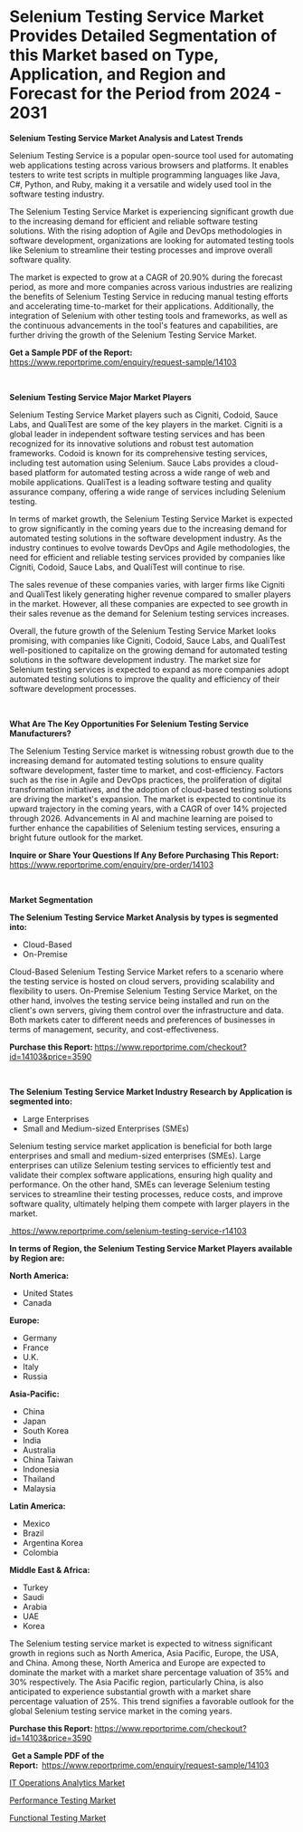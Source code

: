 <p><h1>Selenium Testing Service Market Provides Detailed Segmentation of this Market based on Type, Application, and Region and Forecast for the Period from 2024 - 2031</h1></p><p><strong>Selenium Testing Service Market Analysis and Latest Trends</strong></p>
<p><p>Selenium Testing Service is a popular open-source tool used for automating web applications testing across various browsers and platforms. It enables testers to write test scripts in multiple programming languages like Java, C#, Python, and Ruby, making it a versatile and widely used tool in the software testing industry.</p><p>The Selenium Testing Service Market is experiencing significant growth due to the increasing demand for efficient and reliable software testing solutions. With the rising adoption of Agile and DevOps methodologies in software development, organizations are looking for automated testing tools like Selenium to streamline their testing processes and improve overall software quality.</p><p>The market is expected to grow at a CAGR of 20.90% during the forecast period, as more and more companies across various industries are realizing the benefits of Selenium Testing Service in reducing manual testing efforts and accelerating time-to-market for their applications. Additionally, the integration of Selenium with other testing tools and frameworks, as well as the continuous advancements in the tool's features and capabilities, are further driving the growth of the Selenium Testing Service Market.</p></p>
<p><strong>Get a Sample PDF of the Report:&nbsp;</strong> <a href="https://www.reportprime.com/enquiry/request-sample/14103">https://www.reportprime.com/enquiry/request-sample/14103</a></p>
<p>&nbsp;</p>
<p><strong>Selenium Testing Service Major Market Players</strong></p>
<p><p>Selenium Testing Service Market players such as Cigniti, Codoid, Sauce Labs, and QualiTest are some of the key players in the market. Cigniti is a global leader in independent software testing services and has been recognized for its innovative solutions and robust test automation frameworks. Codoid is known for its comprehensive testing services, including test automation using Selenium. Sauce Labs provides a cloud-based platform for automated testing across a wide range of web and mobile applications. QualiTest is a leading software testing and quality assurance company, offering a wide range of services including Selenium testing.</p><p>In terms of market growth, the Selenium Testing Service Market is expected to grow significantly in the coming years due to the increasing demand for automated testing solutions in the software development industry. As the industry continues to evolve towards DevOps and Agile methodologies, the need for efficient and reliable testing services provided by companies like Cigniti, Codoid, Sauce Labs, and QualiTest will continue to rise.</p><p>The sales revenue of these companies varies, with larger firms like Cigniti and QualiTest likely generating higher revenue compared to smaller players in the market. However, all these companies are expected to see growth in their sales revenue as the demand for Selenium testing services increases.</p><p>Overall, the future growth of the Selenium Testing Service Market looks promising, with companies like Cigniti, Codoid, Sauce Labs, and QualiTest well-positioned to capitalize on the growing demand for automated testing solutions in the software development industry. The market size for Selenium testing services is expected to expand as more companies adopt automated testing solutions to improve the quality and efficiency of their software development processes.</p></p>
<p>&nbsp;</p>
<p><strong>What Are The Key Opportunities For Selenium Testing Service Manufacturers?</strong></p>
<p><p>The Selenium Testing Service market is witnessing robust growth due to the increasing demand for automated testing solutions to ensure quality software development, faster time to market, and cost-efficiency. Factors such as the rise in Agile and DevOps practices, the proliferation of digital transformation initiatives, and the adoption of cloud-based testing solutions are driving the market's expansion. The market is expected to continue its upward trajectory in the coming years, with a CAGR of over 14% projected through 2026. Advancements in AI and machine learning are poised to further enhance the capabilities of Selenium testing services, ensuring a bright future outlook for the market.</p></p>
<p><strong>Inquire or Share Your Questions If Any Before Purchasing This Report:</strong> <a href="https://www.reportprime.com/enquiry/pre-order/14103">https://www.reportprime.com/enquiry/pre-order/14103</a></p>
<p>&nbsp;</p>
<p><strong>Market Segmentation</strong></p>
<p><strong>The Selenium Testing Service Market Analysis by types is segmented into:</strong></p>
<p><ul><li>Cloud-Based</li><li>On-Premise</li></ul></p>
<p><p>Cloud-Based Selenium Testing Service Market refers to a scenario where the testing service is hosted on cloud servers, providing scalability and flexibility to users. On-Premise Selenium Testing Service Market, on the other hand, involves the testing service being installed and run on the client's own servers, giving them control over the infrastructure and data. Both markets cater to different needs and preferences of businesses in terms of management, security, and cost-effectiveness.</p></p>
<p><strong>Purchase this Report:&nbsp;</strong><a href="https://www.reportprime.com/checkout?id=14103&price=3590">https://www.reportprime.com/checkout?id=14103&price=3590</a></p>
<p>&nbsp;</p>
<p><strong>The Selenium Testing Service Market Industry Research by Application is segmented into:</strong></p>
<p><ul><li>Large Enterprises</li><li>Small and Medium-sized Enterprises (SMEs)</li></ul></p>
<p><p>Selenium testing service market application is beneficial for both large enterprises and small and medium-sized enterprises (SMEs). Large enterprises can utilize Selenium testing services to efficiently test and validate their complex software applications, ensuring high quality and performance. On the other hand, SMEs can leverage Selenium testing services to streamline their testing processes, reduce costs, and improve software quality, ultimately helping them compete with larger players in the market.</p></p>
<p><a href="https://www.reportprime.com/selenium-testing-service-r14103">&nbsp;https://www.reportprime.com/selenium-testing-service-r14103</a></p>
<p><strong>In terms of Region, the Selenium Testing Service Market Players available by Region are:</strong></p>
<p>
    <p> <strong> North America: </strong>
        <ul>
            <li>United States</li>
            <li>Canada</li>
        </ul>
        </p> 
    <p> <strong> Europe: </strong>
        <ul>
            <li>Germany</li>
            <li>France</li>
            <li>U.K.</li>
            <li>Italy</li>
            <li>Russia</li>
        </ul>
        </p> 
    <p> <strong> Asia-Pacific: </strong>
        <ul>
            <li>China</li>
            <li>Japan</li>
            <li>South Korea</li>
            <li>India</li>
            <li>Australia</li>
            <li>China Taiwan</li>
            <li>Indonesia</li>
            <li>Thailand</li>
            <li>Malaysia</li>
        </ul>
        </p> 
    <p> <strong> Latin America: </strong>
        <ul>
            <li>Mexico</li>
            <li>Brazil</li>
            <li>Argentina Korea</li>
            <li>Colombia</li>
        </ul>
        </p> 
    <p> <strong> Middle East & Africa: </strong>
        <ul>
            <li>Turkey</li>
            <li>Saudi</li>
            <li>Arabia</li>
            <li>UAE</li>
            <li>Korea</li>
        </ul>
    </p>
    </p>
<p><p>The Selenium testing service market is expected to witness significant growth in regions such as North America, Asia Pacific, Europe, the USA, and China. Among these, North America and Europe are expected to dominate the market with a market share percentage valuation of 35% and 30% respectively. The Asia Pacific region, particularly China, is also anticipated to experience substantial growth with a market share percentage valuation of 25%. This trend signifies a favorable outlook for the global Selenium testing service market in the coming years.</p></p>
<p><strong>Purchase this Report: </strong><a href="https://www.reportprime.com/checkout?id=14103&price=3590">https://www.reportprime.com/checkout?id=14103&price=3590</a></p>
<p>&nbsp;<strong>Get a Sample PDF of the Report:&nbsp;&nbsp;</strong><a href="https://www.reportprime.com/enquiry/request-sample/14103">https://www.reportprime.com/enquiry/request-sample/14103</a></p>
<p><strong></strong></p>
<p><p><a href="https://github.com/RichRobinson5/Market-Research-Report-List-6/blob/main/it-operations-analytics-market.md">IT Operations Analytics Market</a></p><p><a href="https://github.com/julyju69/Market-Research-Report-List-4/blob/main/performance-testing-market.md">Performance Testing Market</a></p><p><a href="https://github.com/gdfhhhj/Market-Research-Report-List-5/blob/main/functional-testing-market.md">Functional Testing Market</a></p></p>